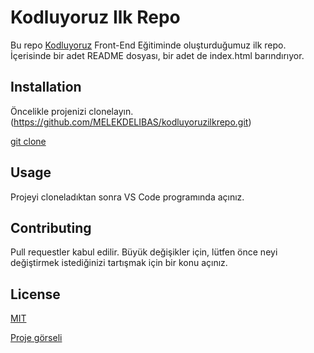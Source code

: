 # Kodluyoruz Ilk Repo

Bu repo [Kodluyoruz](https://www.kodluyoruz.org/) Front-End Eğitiminde oluşturduğumuz ilk repo. İçerisinde bir adet README dosyası, bir adet de index.html barındırıyor.

## Installation

Öncelikle projenizi clonelayın. (https://github.com/MELEKDELIBAS/kodluyoruzilkrepo.git)

[git clone](https://github.com/MELEKDELIBAS/kodluyoruzilkrepo.git)

## Usage

Projeyi cloneladıktan sonra VS Code programında açınız.

## Contributing

Pull requestler kabul edilir. Büyük değişikler için, lütfen önce neyi değiştirmek istediğinizi tartışmak için bir konu açınız.

## License

[MIT](https://choosealicense.com/licenses/mit/)

[Proje görseli](https://raw.githubusercontent.com/Kodluyoruz/taskforce/main/git/odev1/figures/markdown.png)
